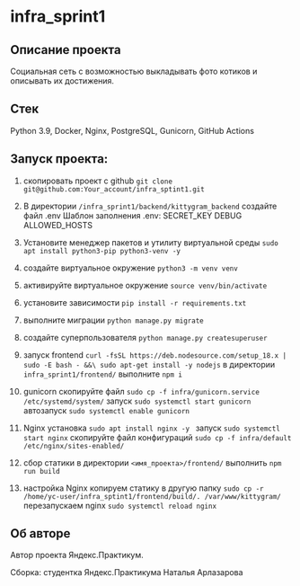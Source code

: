 # infra_sprint1

## Описание проекта 

Социальная сеть с возможностью выкладывать фото котиков и описывать их достижения.

## Стек 

Python 3.9, Docker, Nginx, PostgreSQL, Gunicorn, GitHub Actions

## Запуcк проекта: 

   1) скопировать проект с github  `git clone git@github.com:Your_account/infra_sptint1.git`
   2) В директории `/infra_sprint1/backend/kittygram_backend` создайте файл .env
      Шаблон заполнения .env:
         SECRET_KEY
         DEBUG
         ALLOWED_HOSTS
   3) Установите менеджер пакетов и утилиту виртуальной среды `sudo apt install python3-pip python3-venv -y `
   4) создайте виртуальное окружение `python3 -m venv venv`
   5) активируйте виртуальное окружение `source venv/bin/activate `
   6) установите зависимости `pip install -r requirements.txt `
   7) выполните миграции `python manage.py migrate`
   8) создайте суперпользователя `python manage.py createsuperuser`
   9) запуск frontend
      `curl -fsSL https://deb.nodesource.com/setup_18.x | sudo -E bash - &&\ sudo apt-get install -y nodejs`
      в директории `infra_sprint1/frontend/` выполнитe `npm i`
      
   10) gunicorn
       скопируйте файл `sudo cp -f infra/gunicorn.service /etc/systemd/system/`
       запуск `sudo systemctl start gunicorn`
       автозапуск `sudo systemctl enable gunicorn`
       
   12) Nginx
       установка `sudo apt install nginx -y `
       запуск `sudo systemctl start nginx`
       скопируйте файл конфигураций `sudo cp -f infra/default /etc/nginx/sites-enabled/`
      
   13) сбор статики
      в директории `<имя_проекта>/frontend/` выполнить `npm run build`

   14) настройка Nginx
       копируем статику в другую папку `sudo cp -r /home/yc-user/infra_sptint1/frontend/build/. /var/www/kittygram/`
       перезапускаем nginx `sudo systemctl reload nginx`

## Об авторе 
Автор проекта Яндекс.Практикум. 

Сборка: студентка Яндекс.Практикума Наталья Арлазарова

